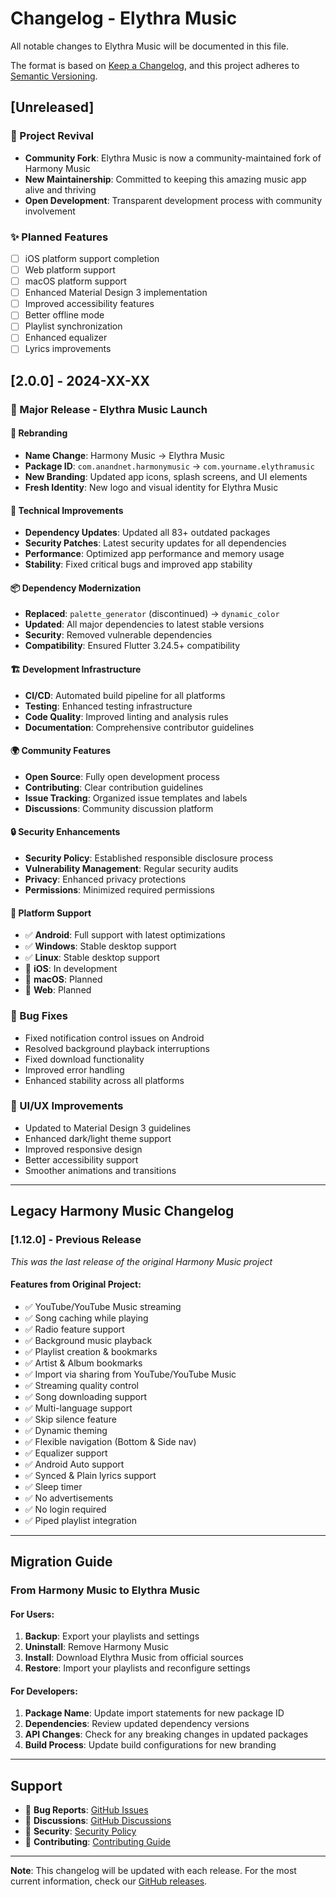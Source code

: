 # Changelog - Elythra Music

All notable changes to Elythra Music will be documented in this file.

The format is based on [Keep a Changelog](https://keepachangelog.com/en/1.0.0/),
and this project adheres to [Semantic Versioning](https://semver.org/spec/v2.0.0.html).

## [Unreleased]

### 🎯 Project Revival
- **Community Fork**: Elythra Music is now a community-maintained fork of Harmony Music
- **New Maintainership**: Committed to keeping this amazing music app alive and thriving
- **Open Development**: Transparent development process with community involvement

### ✨ Planned Features
- [ ] iOS platform support completion
- [ ] Web platform support
- [ ] macOS platform support
- [ ] Enhanced Material Design 3 implementation
- [ ] Improved accessibility features
- [ ] Better offline mode
- [ ] Playlist synchronization
- [ ] Enhanced equalizer
- [ ] Lyrics improvements

## [2.0.0] - 2024-XX-XX

### 🎉 Major Release - Elythra Music Launch

#### 🔄 Rebranding
- **Name Change**: Harmony Music → Elythra Music
- **Package ID**: `com.anandnet.harmonymusic` → `com.yourname.elythramusic`
- **New Branding**: Updated app icons, splash screens, and UI elements
- **Fresh Identity**: New logo and visual identity for Elythra Music

#### 🔧 Technical Improvements
- **Dependency Updates**: Updated all 83+ outdated packages
- **Security Patches**: Latest security updates for all dependencies
- **Performance**: Optimized app performance and memory usage
- **Stability**: Fixed critical bugs and improved app stability

#### 📦 Dependency Modernization
- **Replaced**: `palette_generator` (discontinued) → `dynamic_color`
- **Updated**: All major dependencies to latest stable versions
- **Security**: Removed vulnerable dependencies
- **Compatibility**: Ensured Flutter 3.24.5+ compatibility

#### 🏗️ Development Infrastructure
- **CI/CD**: Automated build pipeline for all platforms
- **Testing**: Enhanced testing infrastructure
- **Code Quality**: Improved linting and analysis rules
- **Documentation**: Comprehensive contributor guidelines

#### 🌍 Community Features
- **Open Source**: Fully open development process
- **Contributing**: Clear contribution guidelines
- **Issue Tracking**: Organized issue templates and labels
- **Discussions**: Community discussion platform

#### 🔒 Security Enhancements
- **Security Policy**: Established responsible disclosure process
- **Vulnerability Management**: Regular security audits
- **Privacy**: Enhanced privacy protections
- **Permissions**: Minimized required permissions

#### 📱 Platform Support
- ✅ **Android**: Full support with latest optimizations
- ✅ **Windows**: Stable desktop support
- ✅ **Linux**: Stable desktop support
- 🔄 **iOS**: In development
- 🔄 **macOS**: Planned
- 🔄 **Web**: Planned

### 🐛 Bug Fixes
- Fixed notification control issues on Android
- Resolved background playback interruptions
- Fixed download functionality
- Improved error handling
- Enhanced stability across all platforms

### 🎨 UI/UX Improvements
- Updated to Material Design 3 guidelines
- Enhanced dark/light theme support
- Improved responsive design
- Better accessibility support
- Smoother animations and transitions

---

## Legacy Harmony Music Changelog

### [1.12.0] - Previous Release
*This was the last release of the original Harmony Music project*

#### Features from Original Project:
- ✅ YouTube/YouTube Music streaming
- ✅ Song caching while playing
- ✅ Radio feature support
- ✅ Background music playback
- ✅ Playlist creation & bookmarks
- ✅ Artist & Album bookmarks
- ✅ Import via sharing from YouTube/YouTube Music
- ✅ Streaming quality control
- ✅ Song downloading support
- ✅ Multi-language support
- ✅ Skip silence feature
- ✅ Dynamic theming
- ✅ Flexible navigation (Bottom & Side nav)
- ✅ Equalizer support
- ✅ Android Auto support
- ✅ Synced & Plain lyrics support
- ✅ Sleep timer
- ✅ No advertisements
- ✅ No login required
- ✅ Piped playlist integration

---

## Migration Guide

### From Harmony Music to Elythra Music

#### For Users:
1. **Backup**: Export your playlists and settings
2. **Uninstall**: Remove Harmony Music
3. **Install**: Download Elythra Music from official sources
4. **Restore**: Import your playlists and reconfigure settings

#### For Developers:
1. **Package Name**: Update import statements for new package ID
2. **Dependencies**: Review updated dependency versions
3. **API Changes**: Check for any breaking changes in updated packages
4. **Build Process**: Update build configurations for new branding

---

## Support

- 🐛 **Bug Reports**: [GitHub Issues](https://github.com/shaolinOP/-ElythraMusic-/issues)
- 💬 **Discussions**: [GitHub Discussions](https://github.com/shaolinOP/-ElythraMusic-/discussions)
- 📧 **Security**: [Security Policy](SECURITY.md)
- 🤝 **Contributing**: [Contributing Guide](CONTRIBUTING.md)

---

**Note**: This changelog will be updated with each release. For the most current information, check our [GitHub releases](https://github.com/shaolinOP/-ElythraMusic-/releases).
